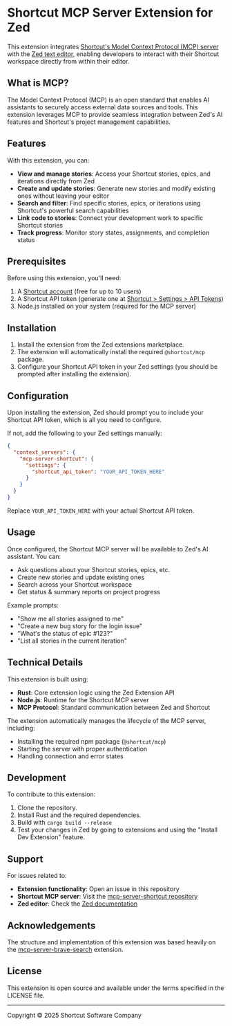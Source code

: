 # Shortcut MCP Server Extension for Zed

This extension integrates [Shortcut's Model Context Protocol (MCP) server](https://github.com/useshortcut/mcp-server-shortcut) with the [Zed text editor](https://zed.dev/), enabling developers to interact with their Shortcut workspace directly from within their editor.

## What is MCP?

The Model Context Protocol (MCP) is an open standard that enables AI assistants to securely access external data sources and tools. This extension leverages MCP to provide seamless integration between Zed's AI features and Shortcut's project management capabilities.

## Features

With this extension, you can:

- **View and manage stories**: Access your Shortcut stories, epics, and iterations directly from Zed
- **Create and update stories**: Generate new stories and modify existing ones without leaving your editor
- **Search and filter**: Find specific stories, epics, or iterations using Shortcut's powerful search capabilities
- **Link code to stories**: Connect your development work to specific Shortcut stories
- **Track progress**: Monitor story states, assignments, and completion status

## Prerequisites

Before using this extension, you'll need:

1. A [Shortcut account](https://www.shortcut.com/signup) (free for up to 10 users)
2. A Shortcut API token (generate one at [Shortcut > Settings > API Tokens](https://app.shortcut.com/settings/account/api-tokens))
3. Node.js installed on your system (required for the MCP server)

## Installation

1. Install the extension from the Zed extensions marketplace.
2. The extension will automatically install the required `@shortcut/mcp` package.
3. Configure your Shortcut API token in your Zed settings (you should be prompted after installing the extension).

## Configuration

Upon installing the extension, Zed should prompt you to include your Shortcut API token, which is all you need to configure.

If not, add the following to your Zed settings manually:

```json
{
  "context_servers": {
    "mcp-server-shortcut": {
      "settings": {
        "shortcut_api_token": "YOUR_API_TOKEN_HERE"
      }
    }
  }
}
```

Replace `YOUR_API_TOKEN_HERE` with your actual Shortcut API token.

## Usage

Once configured, the Shortcut MCP server will be available to Zed's AI assistant. You can:

- Ask questions about your Shortcut stories, epics, etc.
- Create new stories and update existing ones
- Search across your Shortcut workspace
- Get status & summary reports on project progress

Example prompts:
- "Show me all stories assigned to me"
- "Create a new bug story for the login issue"
- "What's the status of epic #123?"
- "List all stories in the current iteration"

## Technical Details

This extension is built using:

- **Rust**: Core extension logic using the Zed Extension API
- **Node.js**: Runtime for the Shortcut MCP server
- **MCP Protocol**: Standard communication between Zed and Shortcut

The extension automatically manages the lifecycle of the MCP server, including:
- Installing the required npm package (`@shortcut/mcp`)
- Starting the server with proper authentication
- Handling connection and error states

## Development

To contribute to this extension:

1. Clone the repository.
2. Install Rust and the required dependencies.
3. Build with `cargo build --release`
4. Test your changes in Zed by going to extensions and using the "Install Dev Extension" feature.

## Support

For issues related to:
- **Extension functionality**: Open an issue in this repository
- **Shortcut MCP server**: Visit the [mcp-server-shortcut repository](https://github.com/useshortcut/mcp-server-shortcut)
- **Zed editor**: Check the [Zed documentation](https://zed.dev/docs/)

## Acknowledgements

The structure and implementation of this extension was based heavily on the [mcp-server-brave-search](https://github.com/zed-extensions/mcp-server-brave-search) extension.

## License

This extension is open source and available under the terms specified in the LICENSE file.

---

Copyright © 2025 Shortcut Software Company
